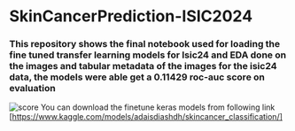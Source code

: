 # SkinCancerPrediction-ISIC2024
### This repository shows the final notebook used for loading the fine tuned transfer learning models for Isic24 and EDA done on the images and tabular metadata of the images for the isic24 data, the models were able get a 0.11429 roc-auc score on evaluation 
![score](https://github.com/user-attachments/assets/156e57c6-f120-43e2-afa0-761345578b81)
You can download the finetune keras models from following link 
[https://www.kaggle.com/models/adaisdiashdh/skincancer_classification/]
